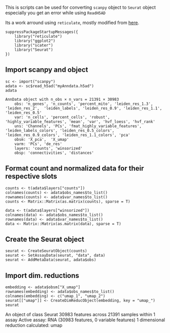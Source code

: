This is scripts can be used for converting `scanpy` object to  `Seurat` object especially you get an error while using `ReadH5AD`

Its a work arround using `reticulate`, mostly modified from [here](https://theislab.github.io/scanpy-in-R/).
```
suppressPackageStartupMessages({
    library("reticulate")
    library("ggplot2")
    library("scater")
    library("Seurat")
})
```
## Import scanpy and object
``` 
sc <- import("scanpy")
adata <- sc$read_h5ad("myAnndata.h5ad")
adata
````
```
AnnData object with n_obs × n_vars = 21391 × 30983
    obs: 'n_genes', 'n_counts', 'percent_mito', 'leiden_res_1.3', 'leiden_res_2',  'leiden_labels', 'leiden_res_0.9', 'leiden_res_1.1', 'leiden_res_0.5'
    var: 'n_cells', 'percent_cells', 'robust', 'highly_variable_features', 'mean', 'var', 'hvf_loess', 'hvf_rank'
    uns: 'Channels', 'PCs', 'fmat_highly_variable_features', 'leiden_labels_colors', 'leiden_res_0.5_colors', 'leiden_res_0.9_colors', 'leiden_res_1.1_colors', 'pca'
    obsm: 'X_pca',  'X_umap'
    varm: 'PCs', 'de_res'
    layers: 'counts', 'winsorized'
    obsp: 'connectivities', 'distances'
```
## Format count and normalized data for their respective slots
```
counts <- t(adata$layers["counts"])
colnames(counts) <- adata$obs_names$to_list()
rownames(counts) <- adata$var_names$to_list()
counts <- Matrix::Matrix(as.matrix(counts), sparse = T)

data <- t(adata$layers["winsorized"])
colnames(data) <- adata$obs_names$to_list()
rownames(data) <- adata$var_names$to_list()
data <- Matrix::Matrix(as.matrix(data), sparse = T)
```
## Create the Seurat object
```
seurat <- CreateSeuratObject(counts)
seurat <- SetAssayData(seurat, "data", data)
seurat <- AddMetaData(seurat, adata$obs)
```
## Import dim. reductions
```
embedding <- adata$obsm["X_umap"]
rownames(embedding) <- adata$obs_names$to_list()
colnames(embedding) <- c("umap_1", "umap_2")
seurat[["umap"]] <- CreateDimReducObject(embedding, key = "umap_")
seurat
```
An object of class Seurat 
30983 features across 21391 samples within 1 assay 
Active assay: RNA (30983 features, 0 variable features)
 1 dimensional reduction calculated: umap
```
